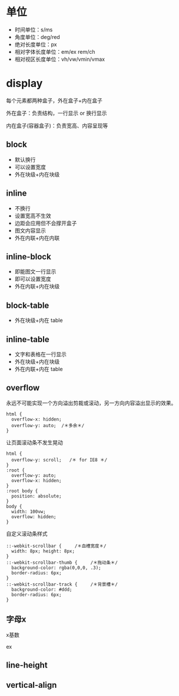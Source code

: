 # 单位

- 时间单位：s/ms
- 角度单位：deg/red
- 绝对长度单位：px
- 相对字体长度单位：em/ex rem/ch
- 相对视区长度单位：vh/vw/vmin/vmax

# display

每个元素都两种盒子，外在盒子+内在盒子

外在盒子：负责结构，一行显示 or 换行显示

内在盒子(容器盒子)：负责宽高、内容呈现等

## block

- 默认换行
- 可以设置宽度
- 外在块级+内在块级

## inline

- 不换行
- 设置宽高不生效
- 边距会应用但不会撑开盒子
- 图文内容显示
- 外在内联+内在内联

## inline-block

- 即能图文一行显示
- 即可以设置宽度
- 外在内联+内在块级

## block-table

- 外在块级+内在 table

## inline-table

- 文字和表格在一行显示
- 外在块级+内在块级
- 外在内联+内在 table

## overflow

永远不可能实现一个方向溢出剪裁或滚动，另一方向内容溢出显示的效果。

```
html {
  overflow-x: hidden;
  overflow-y: auto;  /＊多余＊/
}
```

让页面滚动条不发生晃动
```
html {
  overflow-y: scroll;   /＊ for IE8 ＊/
}
:root {
  overflow-y: auto;
  overflow-x: hidden;
}
:root body {
  position: absolute;
}
body {
  width: 100vw;
  overflow: hidden;
}
```

自定义滚动条样式
```
::-webkit-scrollbar {     /＊血槽宽度＊/
  width: 8px; height: 8px;
}
::-webkit-scrollbar-thumb {     /＊拖动条＊/
  background-color: rgba(0,0,0, .3);
  border-radius: 6px;
}
::-webkit-scrollbar-track {     /＊背景槽＊/
  background-color: #ddd;
  border-radius: 6px;
}
```

## 字母x
x基数

ex

## line-height

## vertical-align